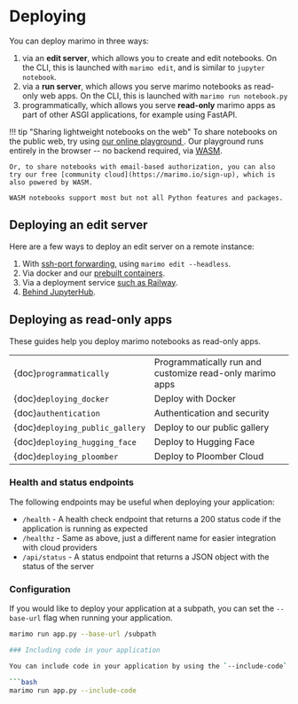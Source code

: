 # Deploying

You can deploy marimo in three ways:

1. via an **edit server**, which allows you to create and edit notebooks. On
   the CLI, this is launched with `marimo edit`, and is similar to `jupyter notebook`.
2. via a **run server**, which allows you serve marimo notebooks as read-only
   web apps. On the CLI, this is launched with `marimo run notebook.py`
3. programmatically, which allows you serve **read-only** marimo apps
   as part of other ASGI applications, for example using FastAPI.

!!! tip "Sharing lightweight notebooks on the web"
    To share notebooks on the public web, try using [our online playground
    ](https://marimo.new). Our playground runs entirely in the browser -- no
    backend required, via [WASM](../guides/wasm.md).

    Or, to share notebooks with email-based authorization, you can also
    try our free [community cloud](https://marimo.io/sign-up), which is
    also powered by WASM.

    WASM notebooks support most but not all Python features and packages.

## Deploying an edit server

Here are a few ways to deploy an edit server on a remote instance:

1. With [ssh-port forwarding](../faq.md#faq-remote), using `marimo edit --headless`.
2. Via docker and our [prebuilt containers](../guides/prebuilt_containers.md).
3. Via a deployment service [such as Railway](../guides/deploying/deploying_railway.md).
4. [Behind JupyterHub](../faq.md#faq-jupyter-hub).

## Deploying as read-only apps

These guides help you deploy marimo notebooks as read-only apps.

|                                 |                                                          |
| :------------------------------ | :------------------------------------------------------- |
| {doc}`programmatically`         | Programmatically run and customize read-only marimo apps |
| {doc}`deploying_docker`         | Deploy with Docker                                       |
| {doc}`authentication`           | Authentication and security                              |
| {doc}`deploying_public_gallery` | Deploy to our public gallery                             |
| {doc}`deploying_hugging_face`   | Deploy to Hugging Face                                   |
| {doc}`deploying_ploomber`       | Deploy to Ploomber Cloud                                 |

### Health and status endpoints

The following endpoints may be useful when deploying your application:

- `/health` - A health check endpoint that returns a 200 status code if the application is running as expected
- `/healthz` - Same as above, just a different name for easier integration with cloud providers
- `/api/status` - A status endpoint that returns a JSON object with the status of the server

### Configuration

If you would like to deploy your application at a subpath, you can set the `--base-url` flag when running your application.

```bash
marimo run app.py --base-url /subpath

### Including code in your application

You can include code in your application by using the `--include-code` flag when running your application.

```bash
marimo run app.py --include-code
